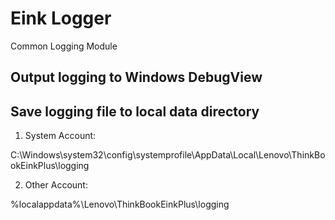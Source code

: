 # Eink Logger 

Common Logging Module

## Output logging to Windows DebugView

## Save logging file to local data directory

1. System Account:

C:\Windows\system32\config\systemprofile\AppData\Local\Lenovo\ThinkBookEinkPlus\logging

2. Other Account:

%localappdata%\Lenovo\ThinkBookEinkPlus\logging